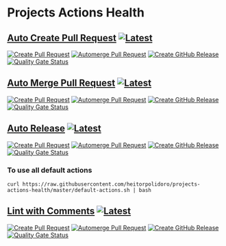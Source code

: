 # Projects Actions Health
## [Auto Create Pull Request](https://github.com/heitorpolidoro/autocreate-pr) [![Latest](https://img.shields.io/github/release/heitorpolidoro/autocreate-pr.svg?label=latest)](https://github.com/heitorpolidoro/autocreate-pr/releases/latest)
[![Create Pull Request](https://github.com/heitorpolidoro/autocreate-pr/actions/workflows/autocreate-pr.yml/badge.svg)](https://github.com/heitorpolidoro/autocreate-pr/actions/workflows/autocreate-pr.yml)
[![Automerge Pull Request](https://github.com/heitorpolidoro/autocreate-pr/actions/workflows/automerge-pr.yml/badge.svg)](https://github.com/heitorpolidoro/autocreate-pr/actions/workflows/automerge-pr.yml)
[![Create GitHub Release](https://github.com/heitorpolidoro/autocreate-pr/actions/workflows/auto-release.yml/badge.svg)](https://github.com/heitorpolidoro/autocreate-pr/actions/workflows/auto-release.yml)
[![Quality Gate Status](https://sonarcloud.io/api/project_badges/measure?project=heitorpolidoro_autocreate-PR&metric=alert_status)](https://sonarcloud.io/summary/new_code?id=heitorpolidoro_autocreate-PR)

## [Auto Merge Pull Request](https://github.com/heitorpolidoro/automerge-pr) [![Latest](https://img.shields.io/github/release/heitorpolidoro/automerge-pr.svg?label=latest)](https://github.com/heitorpolidoro/automerge-pr/releases/latest)
[![Create Pull Request](https://github.com/heitorpolidoro/automerge-pr/actions/workflows/autocreate-pr.yml/badge.svg)](https://github.com/heitorpolidoro/automerge-pr/actions/workflows/autocreate-pr.yml)
[![Automerge Pull Request](https://github.com/heitorpolidoro/automerge-pr/actions/workflows/automerge-pr.yml/badge.svg)](https://github.com/heitorpolidoro/automerge-pr/actions/workflows/automerge-pr.yml)
[![Create GitHub Release](https://github.com/heitorpolidoro/automerge-pr/actions/workflows/auto-release.yml/badge.svg)](https://github.com/heitorpolidoro/automerge-pr/actions/workflows/auto-release.yml)
[![Quality Gate Status](https://sonarcloud.io/api/project_badges/measure?project=heitorpolidoro_automerge-pr&metric=alert_status)](https://sonarcloud.io/summary/new_code?id=heitorpolidoro_automerge-pr)

## [Auto Release](https://github.com/heitorpolidoro/auto-release) [![Latest](https://img.shields.io/github/release/heitorpolidoro/auto-release.svg?label=latest)](https://github.com/heitorpolidoro/auto-release/releases/latest)
[![Create Pull Request](https://github.com/heitorpolidoro/auto-release/actions/workflows/autocreate-pr.yml/badge.svg)](https://github.com/heitorpolidoro/auto-release/actions/workflows/autocreate-pr.yml)
[![Automerge Pull Request](https://github.com/heitorpolidoro/auto-release/actions/workflows/automerge-pr.yml/badge.svg)](https://github.com/heitorpolidoro/auto-release/actions/workflows/automerge-pr.yml)
[![Create GitHub Release](https://github.com/heitorpolidoro/auto-release/actions/workflows/auto-release.yml/badge.svg)](https://github.com/heitorpolidoro/auto-release/actions/workflows/auto-release.yml)
[![Quality Gate Status](https://sonarcloud.io/api/project_badges/measure?project=heitorpolidoro_auto-release&metric=alert_status)](https://sonarcloud.io/summary/new_code?id=heitorpolidoro_auto-release)


### To use all default actions
```shell
curl https://raw.githubusercontent.com/heitorpolidoro/projects-actions-health/master/default-actions.sh | bash
```
## [Lint with Comments](https://github.com/heitorpolidoro/lint-with-PR-comments) [![Latest](https://img.shields.io/github/release/heitorpolidoro/lint-with-PR-comments.svg?label=latest)](https://github.com/heitorpolidoro/lint-with-PR-comments/releases/latest)
[![Create Pull Request](https://github.com/heitorpolidoro/lint-with-PR-comments/actions/workflows/autocreate-pr.yml/badge.svg)](https://github.com/heitorpolidoro/lint-with-PR-comments/actions/workflows/autocreate-pr.yml)
[![Automerge Pull Request](https://github.com/heitorpolidoro/lint-with-PR-comments/actions/workflows/automerge-pr.yml/badge.svg)](https://github.com/heitorpolidoro/lint-with-PR-comments/actions/workflows/automerge-pr.yml)
[![Create GitHub Release](https://github.com/heitorpolidoro/lint-with-PR-comments/actions/workflows/auto-release.yml/badge.svg)](https://github.com/heitorpolidoro/lint-with-PR-comments/actions/workflows/auto-release.yml)
[![Quality Gate Status](https://sonarcloud.io/api/project_badges/measure?project=heitorpolidoro_lint-with-PR-comments&metric=alert_status)](https://sonarcloud.io/summary/new_code?id=heitorpolidoro_lint-with-PR-comments)

